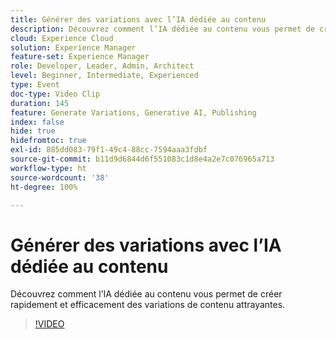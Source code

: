```yaml
---
title: Générer des variations avec l’IA dédiée au contenu
description: Découvrez comment l’IA dédiée au contenu vous permet de créer rapidement et efficacement des variations de contenu attrayantes.
cloud: Experience Cloud
solution: Experience Manager
feature-set: Experience Manager
role: Developer, Leader, Admin, Architect
level: Beginner, Intermediate, Experienced
type: Event
doc-type: Video Clip
duration: 145
feature: Generate Variations, Generative AI, Publishing
index: false
hide: true
hidefromtoc: true
exl-id: 885dd083-79f1-49c4-88cc-7594aaa3fdbf
source-git-commit: b11d9d6844d6f551083c1d8e4a2e7c076965a713
workflow-type: ht
source-wordcount: '38'
ht-degree: 100%

---
```


# Générer des variations avec l’IA dédiée au contenu

Découvrez comment l’IA dédiée au contenu vous permet de créer rapidement et efficacement des variations de contenu attrayantes.

>[!VIDEO](https://video.tv.adobe.com/v/3461879/?learn=on&enablevpops&captions=fre_fr)
